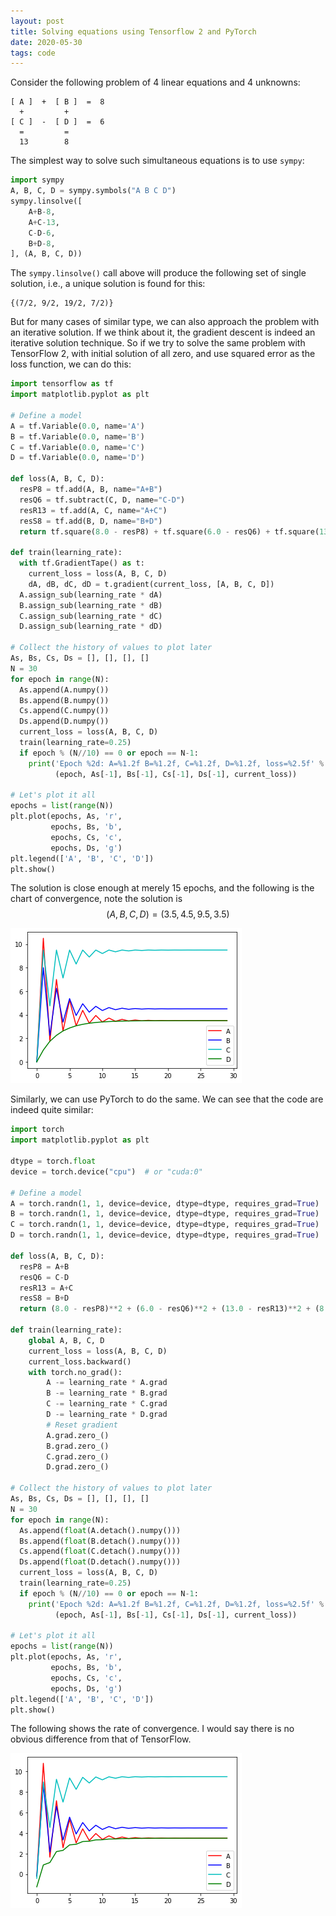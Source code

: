 ```yaml
---
layout: post
title: Solving equations using Tensorflow 2 and PyTorch
date: 2020-05-30
tags: code
---
```


Consider the following problem of 4 linear equations and 4 unknowns:

```
[ A ]  +  [ B ]  =  8
  +         +
[ C ]  -  [ D ]  =  6
  =         =
  13        8
```

The simplest way to solve such simultaneous equations is to use `sympy`:

```python
import sympy
A, B, C, D = sympy.symbols("A B C D")
sympy.linsolve([
    A+B-8,
    A+C-13,
    C-D-6,
    B+D-8,
], (A, B, C, D))
```

The `sympy.linsolve()` call above will produce the following set of single
solution, i.e., a unique solution is found for this:

```
{(7/2, 9/2, 19/2, 7/2)}
```

But for many cases of similar type, we can also approach the problem with an
iterative solution. If we think about it, the gradient descent is indeed an
iterative solution technique. So if we try to solve the same problem with
TensorFlow 2, with initial solution of all zero, and use squared error as the
loss function, we can do this:

```python
import tensorflow as tf
import matplotlib.pyplot as plt

# Define a model
A = tf.Variable(0.0, name='A')
B = tf.Variable(0.0, name='B')
C = tf.Variable(0.0, name='C')
D = tf.Variable(0.0, name='D')

def loss(A, B, C, D):
  resP8 = tf.add(A, B, name="A+B")
  resQ6 = tf.subtract(C, D, name="C-D")
  resR13 = tf.add(A, C, name="A+C")
  resS8 = tf.add(B, D, name="B+D")
  return tf.square(8.0 - resP8) + tf.square(6.0 - resQ6) + tf.square(13.0 - resR13) + tf.square(8.0 - resS8)

def train(learning_rate):
  with tf.GradientTape() as t:
    current_loss = loss(A, B, C, D)
    dA, dB, dC, dD = t.gradient(current_loss, [A, B, C, D])
  A.assign_sub(learning_rate * dA)
  B.assign_sub(learning_rate * dB)
  C.assign_sub(learning_rate * dC)
  D.assign_sub(learning_rate * dD)

# Collect the history of values to plot later
As, Bs, Cs, Ds = [], [], [], []
N = 30
for epoch in range(N):
  As.append(A.numpy())
  Bs.append(B.numpy())
  Cs.append(C.numpy())
  Ds.append(D.numpy())
  current_loss = loss(A, B, C, D)
  train(learning_rate=0.25)
  if epoch % (N//10) == 0 or epoch == N-1:
    print('Epoch %2d: A=%1.2f B=%1.2f, C=%1.2f, D=%1.2f, loss=%2.5f' %
          (epoch, As[-1], Bs[-1], Cs[-1], Ds[-1], current_loss))

# Let's plot it all
epochs = list(range(N))
plt.plot(epochs, As, 'r',
         epochs, Bs, 'b',
         epochs, Cs, 'c',
         epochs, Ds, 'g')
plt.legend(['A', 'B', 'C', 'D'])
plt.show()
```

The solution is close enough at merely 15 epochs, and the following is the
chart of convergence, note the solution is $$(A,B,C,D) = (3.5, 4.5, 9.5, 3.5)$$

![](/img/solvingeq-tf2.png)

Similarly, we can use PyTorch to do the same. We can see that the code are
indeed quite similar:

```python
import torch
import matplotlib.pyplot as plt

dtype = torch.float
device = torch.device("cpu")  # or "cuda:0"

# Define a model
A = torch.randn(1, 1, device=device, dtype=dtype, requires_grad=True)
B = torch.randn(1, 1, device=device, dtype=dtype, requires_grad=True)
C = torch.randn(1, 1, device=device, dtype=dtype, requires_grad=True)
D = torch.randn(1, 1, device=device, dtype=dtype, requires_grad=True)

def loss(A, B, C, D):
  resP8 = A+B
  resQ6 = C-D
  resR13 = A+C
  resS8 = B+D
  return (8.0 - resP8)**2 + (6.0 - resQ6)**2 + (13.0 - resR13)**2 + (8.0 - resS8)**2

def train(learning_rate):
    global A, B, C, D
    current_loss = loss(A, B, C, D)
    current_loss.backward()
    with torch.no_grad():
        A -= learning_rate * A.grad
        B -= learning_rate * B.grad
        C -= learning_rate * C.grad
        D -= learning_rate * D.grad
        # Reset gradient
        A.grad.zero_()
        B.grad.zero_()
        C.grad.zero_()
        D.grad.zero_()

# Collect the history of values to plot later
As, Bs, Cs, Ds = [], [], [], []
N = 30
for epoch in range(N):
  As.append(float(A.detach().numpy()))
  Bs.append(float(B.detach().numpy()))
  Cs.append(float(C.detach().numpy()))
  Ds.append(float(D.detach().numpy()))
  current_loss = loss(A, B, C, D)
  train(learning_rate=0.25)
  if epoch % (N//10) == 0 or epoch == N-1:
    print('Epoch %2d: A=%1.2f B=%1.2f, C=%1.2f, D=%1.2f, loss=%2.5f' %
          (epoch, As[-1], Bs[-1], Cs[-1], Ds[-1], current_loss))

# Let's plot it all
epochs = list(range(N))
plt.plot(epochs, As, 'r',
         epochs, Bs, 'b',
         epochs, Cs, 'c',
         epochs, Ds, 'g')
plt.legend(['A', 'B', 'C', 'D'])
plt.show()
```

The following shows the rate of convergence. I would say there is no obvious
difference from that of TensorFlow.

![](/img/solvingeq-torch.png)
